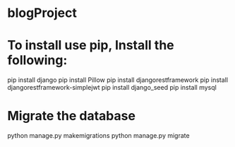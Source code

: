 # blogProject

# To install use pip, Install the following:

pip install django
pip install Pillow
pip install djangorestframework
pip install djangorestframework-simplejwt
pip install django_seed
pip install mysql


# Migrate the database

python manage.py makemigrations
python manage.py migrate

